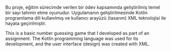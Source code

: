 Bu proje, eğitim sürecimde verilen bir ödev kapsamında geliştirilmiş temel bir sayı tahmin etme oyunudur. Uygulamanın geliştirilmesinde Kotlin programlama dili kullanılmış ve kullanıcı arayüzü (tasarım) XML teknolojisi ile hayata geçirilmiştir.



This is a basic number guessing game that I developed as part of an assignment. The Kotlin programming language was used for its development, and the user interface (design) was created with XML.
